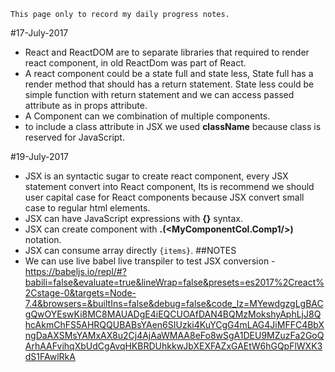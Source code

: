 `This page only to record my daily progress notes.`

#17-July-2017
* React and ReactDOM are to separate libraries that required to render react component, in old ReactDom was part of React.
* A react component could be a state full and state less, 
State full has a render method that should has a return statement.
State less could be simple function with return statement and we can access passed attribute as in props attribute.
* A Component can we combination of multiple components.
* to include a class attribute in JSX we used **className** because class is reserved for JavaScript.

#19-July-2017
* JSX is an syntactic sugar to create react component, every JSX statement convert into React component,
Its is recommend we should user capital case for React components because JSX convert small case to regular html elements.
* JSX can have JavaScript expressions with **{}** syntax.
* JSX can create component with **.(<MyComponentCol.Comp1/>)** notation.
* JSX can consume array directly `{items}`.
##NOTES
* We can use live babel live transpiler to test JSX conversion - https://babeljs.io/repl/#?babili=false&evaluate=true&lineWrap=false&presets=es2017%2Creact%2Cstage-0&targets=Node-7.4&browsers=&builtIns=false&debug=false&code_lz=MYewdgzgLgBACgQwOYEswKi8MC8MAUADgE4iEQCUOAfDAN4BQMzMokshyAphLjJ8QhcAkmChFS5AHRQQUBABsYAen6SIUzki4KuYCgG4mLAG4JiMFFC4BbXngDaAXSMsYAMxAX8u2Cj4AjAaWMAA8eFo8wSgA1DEU9MZuzFa2GoQArhAAFvihqXbUdCgAvqHKBRDUhkkwJbXEXFAZxGAEtW6hGQpFlWXK3dS1FAwlRkA  


